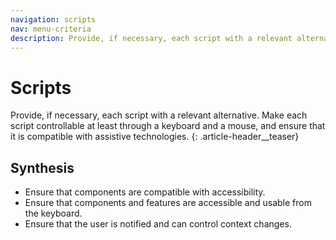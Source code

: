 ```yaml
---
navigation: scripts
nav: menu-criteria
description: Provide, if necessary, each script with a relevant alternative. Make each script controllable at least through a keyboard and a mouse, and ensure that it is compatible with assistive technologies.
---
```


# Scripts

Provide, if necessary, each script with a relevant alternative. Make each script controllable at least through a keyboard and a mouse, and ensure that it is compatible with assistive technologies.
{: .article-header__teaser}

## Synthesis
* Ensure that components are compatible with accessibility.
* Ensure that components and features are accessible and usable from the keyboard.
* Ensure that the user is notified and can control context changes.
